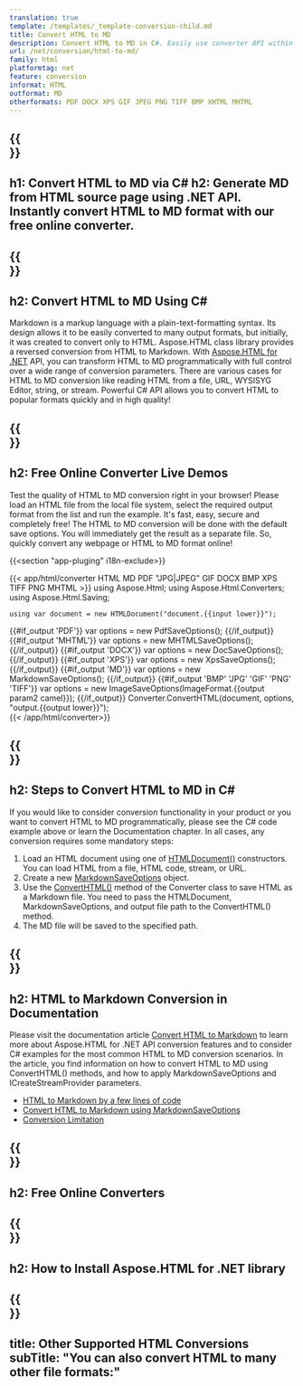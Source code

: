 ```yaml
---
translation: true
template: /templates/_template-conversion-child.md
title: Convert HTML to MD
description: Convert HTML to MD in C#. Easily use converter API within ASP.NET or any .NET application. Try online HTML to MD Converter for free!
url: /net/conversion/html-to-md/
family: html
platformtag: net
feature: conversion
informat: HTML
outformat: MD
otherformats: PDF DOCX XPS GIF JPEG PNG TIFF BMP XHTML MHTML 
---
```


{{<section banner>}}
---
h1: Convert HTML to MD via C#
h2: Generate MD from HTML source page using .NET API. Instantly convert HTML to MD format with our free online converter.
---

{{<section overview>}}
---
h2: Convert HTML to MD Using C#
---

Markdown is a markup language with a plain-text-formatting syntax. Its design allows it to be easily converted to many output formats, but initially, it was created to convert only to HTML. Aspose.HTML class library provides a reversed conversion from HTML to Markdown. With [Aspose.HTML for .NET](https://products.aspose.com/html/net/) API, you can transform HTML to MD programmatically with full control over a wide range of conversion parameters. There are various cases for HTML to MD conversion like reading HTML from a file, URL, WYSISYG Editor, string, or stream. Powerful C# API allows you to convert HTML to popular formats quickly and in high quality!

{{<section demos>}}
---
h2: Free Online Converter Live Demos
---

Test the quality of HTML to MD conversion right in your browser! Please load an HTML file from the local file system, select the required output format from the list and run the example. It's fast, easy, secure and completely free! The HTML to MD conversion will be done with the default save options. You will immediately get the result as a separate file. So, quickly convert any webpage or HTML to MD format online!

{{<section "app-pluging" i18n-exclude>}}

{{< app/html/converter HTML MD PDF "JPG|JPEG" GIF DOCX BMP XPS TIFF PNG MHTML >}}
using Aspose.Html;
using Aspose.Html.Converters;
using Aspose.Html.Saving;

    using var document = new HTMLDocument("document.{{input lower}}");
{{#if_output 'PDF'}}
    var options = new PdfSaveOptions();
{{/if_output}}
{{#if_output 'MHTML'}}
    var options = new MHTMLSaveOptions();
{{/if_output}}
{{#if_output 'DOCX'}}
    var options = new DocSaveOptions();
{{/if_output}}
{{#if_output 'XPS'}}
    var options = new XpsSaveOptions();
{{/if_output}}
{{#if_output 'MD'}}
    var options = new MarkdownSaveOptions();
{{/if_output}}
{{#if_output 'BMP' 'JPG' 'GIF' 'PNG' 'TIFF'}}
    var options = new ImageSaveOptions(ImageFormat.{{output param2 camel}});
{{/if_output}}
    Converter.ConvertHTML(document, options, "output.{{output lower}}");   
{{< /app/html/converter>}} 


{{<section steps>}}
---
h2: Steps to Convert HTML to MD in C#
---

If you would like to consider conversion functionality in your product or you want to convert HTML to MD programmatically, please see the C# code example above or learn the Documentation chapter. In all cases, any conversion requires some mandatory steps:

1.  Load an HTML document using one of [HTMLDocument()](https://apireference.aspose.com/html/net/aspose.html/htmldocument) constructors. You can load HTML from a file, HTML code, stream, or URL.
1.  Create a new [MarkdownSaveOptions](https://apireference.aspose.com/html/net/aspose.html.saving/markdownsaveoptions) object.
1.  Use the [ConvertHTML()](https://apireference.aspose.com/html/net/aspose.html.converters/converter/converthtml/) method of the Converter class to save HTML as a Markdown file. You need to pass the HTMLDocument, MarkdownSaveOptions, and output file path to the ConvertHTML() method.
1.  The MD file will be saved to the specified path.


{{<section documentation>}}
---
h2: HTML to Markdown Conversion in Documentation
---

Please visit the documentation article [Convert HTML to Markdown](https://docs.aspose.com/html/net/converting-between-formats/html-to-markdown/) to learn more about Aspose.HTML for .NET API conversion features and to consider C# examples for the most common HTML to MD conversion scenarios. In the article, you find information on how to convert HTML to MD using ConvertHTML() methods, and how to apply MarkdownSaveOptions and ICreateStreamProvider parameters.
  -  <a href="https://docs.aspose.com/html/net/converting-between-formats/html-to-markdown/#html-to-markdown-by-a-few-lines-of-code" target="_blank">HTML to Markdown by a few lines of code</a>
  - <a href="https://docs.aspose.com/html/net/converting-between-formats/html-to-markdown/#convert-html-to-markdown-in-c-using-markdownsaveoptions" target="_blank">Convert HTML to Markdown using MarkdownSaveOptions</a>
  - <a href="https://docs.aspose.com/html/net/converting-between-formats/html-to-markdown/#limitation" target="_blank">Conversion Limitation</a>

{{<section online-converters>}}
---
h2: Free Online Converters
---

{{<section get-started>}}
---
h2: How to Install Aspose.HTML for .NET library
---

{{<section other-conversions>}}
---
title: Other Supported HTML Conversions
subTitle: "You can also convert HTML to many other file formats:"
---